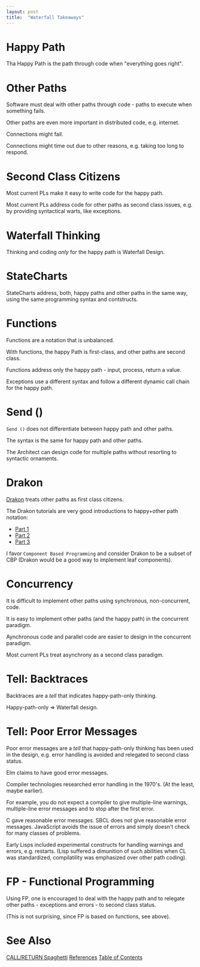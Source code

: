 ```yaml
---
layout: post
title:  "Waterfall Takeaways"
---
```


# Happy Path
Tha Happy Path is the path through code when "everything goes right".

# Other Paths
Software must deal with other paths through code - paths to execute when something fails.

Other paths are even more important in distributed code, e.g. internet. 

Connections might fail.

Connections might time out due to other reasons, e.g. taking too long to respond.

# Second Class Citizens

Most current PLs make it easy to write code for the happy path.

Most current PLs address code for other paths as second class issues, e.g. by providing syntactical warts, like exceptions.

# Waterfall Thinking

Thinking and coding _only_ for the happy path is Waterfall Design.

# StateCharts

StateCharts address, both, happy paths and other paths in the same way, using the same programming syntax and contstructs.

# Functions

Functions are a notation that is unbalanced.

With functions, the happy Path is first-class, and other paths are second class.

Functions address only the happy path - input, process, return a value. 

Exceptions use a different syntax and follow a different dynamic call chain for the happy path.

# Send ()

`Send ()` does not differentiate between happy path and other paths.

The syntax is the same for happy path and other paths.

The Architect can design code for multiple paths without resorting to syntactic ornaments.

# Drakon
[Drakon](http://drakon-editor.sourceforge.net/) treats other paths as first class citizens.

The Drakon tutorials are very good introductions to happy+other path notation:
- [Part 1](https://drakonhub.com/files/drakon_part1_eng.pdf)
- [Part 2](https://drakonhub.com/files/drakon_part2_eng.pdf)
- [Part 3](https://drakonhub.com/files/drakon_part3_eng.pdf)

I favor `Component Based Programming` and consider Drakon to be a subset of CBP (Drakon would be a good way to implement leaf components).

# Concurrency
It is difficult to implement other paths using synchronous, non-concurrent, code.

It is easy to implement other paths (and the happy path) in the concurrent paradigm. 

Aynchronous code and parallel code are easier to design in the concurrent paradigm.

Most current PLs treat asynchrony as a second class paradigm.

# Tell: Backtraces

Backtraces are a _tell_ that indicates happy-path-only thinking.

Happy-path-only => Waterfall design.

# Tell: Poor Error Messages

Poor error messages are a _tell_ that happy-path-only thinking has been used in the design, e.g. error handling is avoided and relegated to second class status.

Elm claims to have good error messages.

Compiler technologies researched error handling in the 1970's. (At the least, maybe earlier).

For example, you do not expect a compiler to give multiple-line warnings, multiple-line error messages and to stop after the first error.  

C gave reasonable error messages.  SBCL does not give reasonable error messages. JavaScript avoids the issue of errors and simply doesn't check for many classes of problems.

Early Lisps included experimental constructs for handling warnings and errors, e.g. restarts.  (Lisp suffered a dimunition of such abilities when CL was standardized, compilatility was emphasized over other path coding).

# FP - Functional Programming

Using FP, one is encouraged to deal with the happy path and to relegate other paths - exceptions and errors - to second class status.

(This is not surprising, since FP is based on functions, see above).


# See Also

[CALL/RETURN Spaghetti](https://guitarvydas.github.io/2020/12/09/CALL-RETURN-Spaghetti.html)
[References](https://guitarvydas.github.io/2021/01/14/References.html)
[Table of Contents](https://guitarvydas.github.io/2021/05/14/Table-Of-Contents.html)

<script src="https://utteranc.es/client.js" 
        repo="guitarvydas/guitarvydas.github.io" 
        issue-term="pathname" 
        theme="github-light" 
        crossorigin="anonymous" 
        async> 
</script> 
